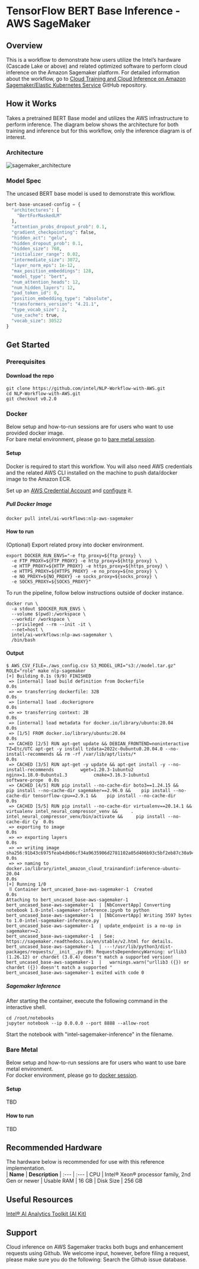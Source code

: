 
# TensorFlow BERT Base Inference - AWS SageMaker

## Overview
This is a workflow to demonstrate how users utilize the Intel’s hardware (Cascade Lake or above) and related optimized software to perform cloud inference on the Amazon Sagemaker platform. For detailed information about the workflow, go to [Cloud Training and Cloud Inference on Amazon Sagemaker/Elastic Kubernetes Service](https://github.com/intel/NLP-Workflow-with-AWS) GitHub repository.

## How it Works
Takes a pretrained BERT Base model and utilizes the AWS infrastructure to perform inference. The diagram below shows the architecture for both training and inference but for this workflow, only the inference diagram is of interest.

### Architecture
![sagemaker_architecture](https://user-images.githubusercontent.com/43555799/207917598-ec21b0c5-0915-4a3b-a5e2-33458051f286.png)

### Model Spec
The uncased BERT base model is used to demonstrate this workflow.

```python
bert-base-uncased-config = {
  "architectures": [
    "BertForMaskedLM"
  ],
  "attention_probs_dropout_prob": 0.1,
  "gradient_checkpointing": false,
  "hidden_act": "gelu",
  "hidden_dropout_prob": 0.1,
  "hidden_size": 768,
  "initializer_range": 0.02,
  "intermediate_size": 3072,
  "layer_norm_eps": 1e-12,
  "max_position_embeddings": 128,
  "model_type": "bert",
  "num_attention_heads": 12,
  "num_hidden_layers": 12,
  "pad_token_id": 0,
  "position_embedding_type": "absolute",
  "transformers_version": "4.21.1",
  "type_vocab_size": 2,
  "use_cache": true,
  "vocab_size": 30522
}
```

## Get Started

### **Prerequisites**

#### Download the repo
```
git clone https://github.com/intel/NLP-Workflow-with-AWS.git
cd NLP-Workflow-with-AWS.git
git checkout v0.2.0
```

### **Docker**
Below setup and how-to-run sessions are for users who want to use provided docker image.  
For bare metal environment, please go to [bare metal session](#bare-metal).
#### Setup 
Docker is required to start this workflow. You will also need AWS credentials and the related AWS CLI installed on the machine to push data/docker image to the Amazon ECR.

Set up an [AWS Credential Account](https://aws.amazon.com/account/) and [configure](https://docs.aws.amazon.com/cli/latest/userguide/cli-chap-configure.html) it.

##### Pull Docker Image

```
docker pull intel/ai-workflows:nlp-aws-sagemaker
```

#### How to run 

(Optional) Export related proxy into docker environment.
```
export DOCKER_RUN_ENVS="-e ftp_proxy=${ftp_proxy} \
  -e FTP_PROXY=${FTP_PROXY} -e http_proxy=${http_proxy} \
  -e HTTP_PROXY=${HTTP_PROXY} -e https_proxy=${https_proxy} \
  -e HTTPS_PROXY=${HTTPS_PROXY} -e no_proxy=${no_proxy} \
  -e NO_PROXY=${NO_PROXY} -e socks_proxy=${socks_proxy} \
  -e SOCKS_PROXY=${SOCKS_PROXY}"
```
To run the pipeline, follow below instructions outside of docker instance. 
```
docker run \
  -a stdout $DOCKER_RUN_ENVS \
  --volume $(pwd):/workspace \
  --workdir /workspace \
  --privileged --rm --init -it \
  --net=host \
  intel/ai-workflows:nlp-aws-sagemaker \ 
  /bin/bash
```

#### Output
```
$ AWS_CSV_FILE=./aws_config.csv S3_MODEL_URI="s3://model.tar.gz" ROLE="role" make nlp-sagemaker
[+] Building 0.1s (9/9) FINISHED
 => [internal] load build definition from Dockerfile                                                                                                                                                        0.0s
 => => transferring dockerfile: 32B                                                                                                                                                                         0.0s
 => [internal] load .dockerignore                                                                                                                                                                           0.0s
 => => transferring context: 2B                                                                                                                                                                             0.0s
 => [internal] load metadata for docker.io/library/ubuntu:20.04                                                                                                                                             0.0s
 => [1/5] FROM docker.io/library/ubuntu:20.04                                                                                                                                                               0.0s
 => CACHED [2/5] RUN apt-get update && DEBIAN_FRONTEND=noninteractive TZ=Etc/UTC apt-get -y install tzdata=2022c-0ubuntu0.20.04.0 --no-install-recommends && rm -rf /var/lib/apt/lists/*                    0.0s
 => CACHED [3/5] RUN apt-get -y update && apt-get install -y --no-install-recommends          wget=1.20.3-1ubuntu2          nginx=1.18.0-0ubuntu1.3          cmake=3.16.3-1ubuntu1          software-prope  0.0s
 => CACHED [4/5] RUN pip install --no-cache-dir boto3==1.24.15 &&    pip install --no-cache-dir sagemaker==2.96.0 &&    pip install --no-cache-dir tensorflow-cpu==2.9.1 &&    pip install --no-cache-dir   0.0s
 => CACHED [5/5] RUN pip install --no-cache-dir virtualenv==20.14.1 &&     virtualenv intel_neural_compressor_venv &&     . intel_neural_compressor_venv/bin/activate &&     pip install --no-cache-dir Cy  0.0s
 => exporting to image                                                                                                                                                                                      0.0s
 => => exporting layers                                                                                                                                                                                     0.0s
 => => writing image sha256:91b43c6975feab4db06cf34a9635906d2781102a05d406b93c5bf2eb87c30a94                                                                                                                0.0s
 => => naming to docker.io/library/intel_amazon_cloud_trainandinf:inference-ubuntu-20.04                                                                                                                    0.0s
[+] Running 1/0
 ⠿ Container bert_uncased_base-aws-sagemaker-1  Created                                                                                                                                                     0.0s
Attaching to bert_uncased_base-aws-sagemaker-1
bert_uncased_base-aws-sagemaker-1  | [NbConvertApp] Converting notebook 1.0-intel-sagemaker-inference.ipynb to python
bert_uncased_base-aws-sagemaker-1  | [NbConvertApp] Writing 3597 bytes to 1.0-intel-sagemaker-inference.py
bert_uncased_base-aws-sagemaker-1  | update_endpoint is a no-op in sagemaker>=2.
bert_uncased_base-aws-sagemaker-1  | See: https://sagemaker.readthedocs.io/en/stable/v2.html for details.
bert_uncased_base-aws-sagemaker-1  | ---!/usr/lib/python3/dist-packages/requests/__init__.py:89: RequestsDependencyWarning: urllib3 (1.26.12) or chardet (3.0.4) doesn't match a supported version!
bert_uncased_base-aws-sagemaker-1  |   warnings.warn("urllib3 ({}) or chardet ({}) doesn't match a supported "
bert_uncased_base-aws-sagemaker-1 exited with code 0
```

##### Sagemaker Inference
After starting the container, execute the following command in the interactive shell.
```
cd /root/notebooks
jupyter notebook --ip 0.0.0.0 --port 8888 --allow-root
```
Start the notebook with "intel-sagemaker-inference" in the filename.

### **Bare Metal**
Below setup and how-to-run sessions are for users who want to use bare metal environment.  
For docker environment, please go to [docker session](#docker).
#### Setup 
TBD
#### How to run 
TBD

## Recommended Hardware 
The hardware below is recommended for use with this reference implementation.   
| **Name**                          | **Description**
| :---                              | :---
| CPU                               | Intel® Xeon® processor family, 2nd Gen or newer
| Usable RAM                        | 16 GB
| Disk Size                         | 256 GB

## Useful Resources
[Intel® AI Analytics Toolkit (AI Kit)](https://www.intel.com/content/www/us/en/developer/tools/oneapi/ai-analytics-toolkit.html)

## Support
Cloud inference on AWS Sagemaker tracks both bugs and enhancement requests using Github. We welcome input, however, before filing a request, please make sure you do the following: Search the Github issue database.
